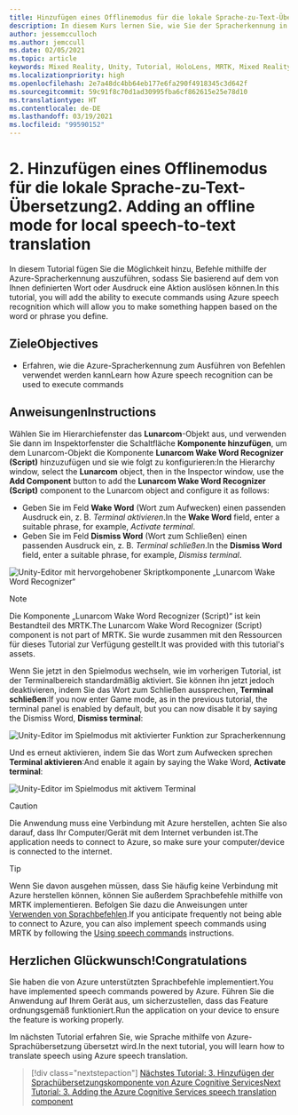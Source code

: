 ```yaml
---
title: Hinzufügen eines Offlinemodus für die lokale Sprache-zu-Text-Übersetzung
description: In diesem Kurs lernen Sie, wie Sie der Spracherkennung in Mixed-Reality-Anwendungen den Offlinemodus für die lokale Übersetzung hinzufügen.
author: jessemcculloch
ms.author: jemccull
ms.date: 02/05/2021
ms.topic: article
keywords: Mixed Reality, Unity, Tutorial, HoloLens, MRTK, Mixed Reality Toolkit, UWP, Azure Spatial Anchors, Spracherkennung, Windows 10
ms.localizationpriority: high
ms.openlocfilehash: 2e7a48dc4bb64eb177e6fa290f4918345c3d642f
ms.sourcegitcommit: 59c91f8c70d1ad30995fba6cf862615e25e78d10
ms.translationtype: HT
ms.contentlocale: de-DE
ms.lasthandoff: 03/19/2021
ms.locfileid: "99590152"
---
```

# <a name="2-adding-an-offline-mode-for-local-speech-to-text-translation"></a><span data-ttu-id="365c1-104">2. Hinzufügen eines Offlinemodus für die lokale Sprache-zu-Text-Übersetzung</span><span class="sxs-lookup"><span data-stu-id="365c1-104">2. Adding an offline mode for local speech-to-text translation</span></span>

<span data-ttu-id="365c1-105">In diesem Tutorial fügen Sie die Möglichkeit hinzu, Befehle mithilfe der Azure-Spracherkennung auszuführen, sodass Sie basierend auf dem von Ihnen definierten Wort oder Ausdruck eine Aktion auslösen können.</span><span class="sxs-lookup"><span data-stu-id="365c1-105">In this tutorial, you will add the ability to execute commands using Azure speech recognition which will allow you to make something happen based on the word or phrase you define.</span></span>

## <a name="objectives"></a><span data-ttu-id="365c1-106">Ziele</span><span class="sxs-lookup"><span data-stu-id="365c1-106">Objectives</span></span>

* <span data-ttu-id="365c1-107">Erfahren, wie die Azure-Spracherkennung zum Ausführen von Befehlen verwendet werden kann</span><span class="sxs-lookup"><span data-stu-id="365c1-107">Learn how Azure speech recognition can be used to execute commands</span></span>

## <a name="instructions"></a><span data-ttu-id="365c1-108">Anweisungen</span><span class="sxs-lookup"><span data-stu-id="365c1-108">Instructions</span></span>

<span data-ttu-id="365c1-109">Wählen Sie im Hierarchiefenster das **Lunarcom**-Objekt aus, und verwenden Sie dann im Inspektorfenster die Schaltfläche **Komponente hinzufügen**, um dem Lunarcom-Objekt die Komponente **Lunarcom Wake Word Recognizer (Script)** hinzuzufügen und sie wie folgt zu konfigurieren:</span><span class="sxs-lookup"><span data-stu-id="365c1-109">In the Hierarchy window, select the **Lunarcom** object, then in the Inspector window, use the **Add Component** button to add the **Lunarcom Wake Word Recognizer (Script)** component to the Lunarcom object and configure it as follows:</span></span>

* <span data-ttu-id="365c1-110">Geben Sie im Feld **Wake Word** (Wort zum Aufwecken) einen passenden Ausdruck ein, z. B. _Terminal aktivieren_.</span><span class="sxs-lookup"><span data-stu-id="365c1-110">In the **Wake Word** field, enter a suitable phrase, for example, _Activate terminal_.</span></span>
* <span data-ttu-id="365c1-111">Geben Sie im Feld **Dismiss Word** (Wort zum Schließen) einen passenden Ausdruck ein, z. B. _Terminal schließen_.</span><span class="sxs-lookup"><span data-stu-id="365c1-111">In the **Dismiss Word** field, enter a suitable phrase, for example, _Dismiss terminal_.</span></span>

![Unity-Editor mit hervorgehobener Skriptkomponente „Lunarcom Wake Word Recognizer“](images/mrlearning-speech/tutorial2-section1-step1-1.png)

> [!NOTE]
> <span data-ttu-id="365c1-113">Die Komponente „Lunarcom Wake Word Recognizer (Script)“ ist kein Bestandteil des MRTK.</span><span class="sxs-lookup"><span data-stu-id="365c1-113">The Lunarcom Wake Word Recognizer (Script) component is not part of MRTK.</span></span> <span data-ttu-id="365c1-114">Sie wurde zusammen mit den Ressourcen für dieses Tutorial zur Verfügung gestellt.</span><span class="sxs-lookup"><span data-stu-id="365c1-114">It was provided with this tutorial's assets.</span></span>

<span data-ttu-id="365c1-115">Wenn Sie jetzt in den Spielmodus wechseln, wie im vorherigen Tutorial, ist der Terminalbereich standardmäßig aktiviert. Sie können ihn jetzt jedoch deaktivieren, indem Sie das Wort zum Schließen aussprechen, **Terminal schließen**:</span><span class="sxs-lookup"><span data-stu-id="365c1-115">If you now enter Game mode, as in the previous tutorial, the terminal panel is enabled by default, but you can now disable it by saying the Dismiss Word, **Dismiss terminal**:</span></span>

![Unity-Editor im Spielmodus mit aktivierter Funktion zur Spracherkennung](images/mrlearning-speech/tutorial2-section1-step1-2.png)

<span data-ttu-id="365c1-117">Und es erneut aktivieren, indem Sie das Wort zum Aufwecken sprechen **Terminal aktivieren**:</span><span class="sxs-lookup"><span data-stu-id="365c1-117">And enable it again by saying the Wake Word, **Activate terminal**:</span></span>

![Unity-Editor im Spielmodus mit aktivem Terminal](images/mrlearning-speech/tutorial2-section1-step1-3.png)

> [!CAUTION]
> <span data-ttu-id="365c1-119">Die Anwendung muss eine Verbindung mit Azure herstellen, achten Sie also darauf, dass Ihr Computer/Gerät mit dem Internet verbunden ist.</span><span class="sxs-lookup"><span data-stu-id="365c1-119">The application needs to connect to Azure, so make sure your computer/device is connected to the internet.</span></span>

> [!TIP]
> <span data-ttu-id="365c1-120">Wenn Sie davon ausgehen müssen, dass Sie häufig keine Verbindung mit Azure herstellen können, können Sie außerdem Sprachbefehle mithilfe von MRTK implementieren. Befolgen Sie dazu die Anweisungen unter [Verwenden von Sprachbefehlen](mr-learning-base-09.md).</span><span class="sxs-lookup"><span data-stu-id="365c1-120">If you anticipate frequently not being able to connect to Azure, you can also implement speech commands using MRTK by following the [Using speech commands](mr-learning-base-09.md) instructions.</span></span>

## <a name="congratulations"></a><span data-ttu-id="365c1-121">Herzlichen Glückwunsch!</span><span class="sxs-lookup"><span data-stu-id="365c1-121">Congratulations</span></span>

<span data-ttu-id="365c1-122">Sie haben die von Azure unterstützten Sprachbefehle implementiert.</span><span class="sxs-lookup"><span data-stu-id="365c1-122">You have implemented speech commands powered by Azure.</span></span> <span data-ttu-id="365c1-123">Führen Sie die Anwendung auf Ihrem Gerät aus, um sicherzustellen, dass das Feature ordnungsgemäß funktioniert.</span><span class="sxs-lookup"><span data-stu-id="365c1-123">Run the application on your device to ensure the feature is working properly.</span></span>

<span data-ttu-id="365c1-124">Im nächsten Tutorial erfahren Sie, wie Sprache mithilfe von Azure-Sprachübersetzung übersetzt wird.</span><span class="sxs-lookup"><span data-stu-id="365c1-124">In the next tutorial, you will learn how to translate speech using Azure speech translation.</span></span>

> [!div class="nextstepaction"]
> [<span data-ttu-id="365c1-125">Nächstes Tutorial: 3. Hinzufügen der Sprachübersetzungskomponente von Azure Cognitive Services</span><span class="sxs-lookup"><span data-stu-id="365c1-125">Next Tutorial: 3. Adding the Azure Cognitive Services speech translation component</span></span>](mrlearning-speechSDK-ch3.md)
